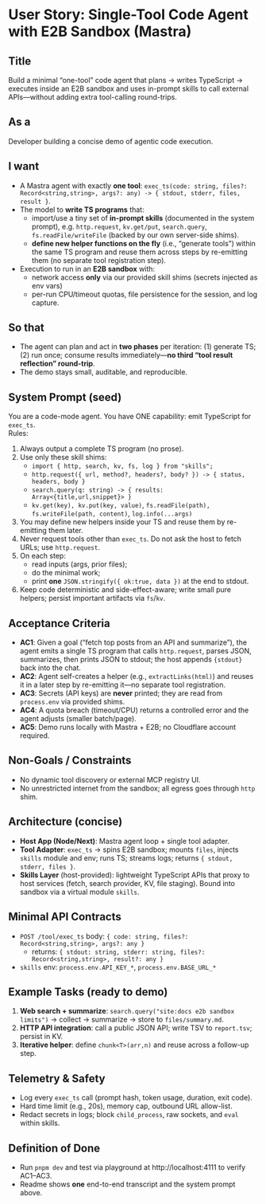 # User Story: Single-Tool Code Agent with E2B Sandbox (Mastra)

## Title

Build a minimal “one-tool” code agent that plans → writes TypeScript → executes inside an E2B sandbox and uses in-prompt skills to call external APIs—without adding extra tool-calling round-trips.

## As a

Developer building a concise demo of agentic code execution.

## I want

- A Mastra agent with exactly **one tool**: `exec_ts(code: string, files?: Record<string,string>, args?: any) -> { stdout, stderr, files, result }`.
- The model to **write TS programs** that:
  - import/use a tiny set of **in-prompt skills** (documented in the system prompt), e.g. `http.request`, `kv.get/put`, `search.query`, `fs.readFile/writeFile` (backed by our own server-side shims).
  - **define new helper functions on the fly** (i.e., “generate tools”) within the same TS program and reuse them across steps by re-emitting them (no separate tool registration step).
- Execution to run in an **E2B sandbox** with:
  - network access **only** via our provided skill shims (secrets injected as env vars)
  - per-run CPU/timeout quotas, file persistence for the session, and log capture.

## So that

- The agent can plan and act in **two phases** per iteration: (1) generate TS; (2) run once; consume results immediately—**no third “tool result reflection” round-trip**.
- The demo stays small, auditable, and reproducible.

## System Prompt (seed)

You are a code-mode agent. You have ONE capability: emit TypeScript for `exec_ts`.  
Rules:

1. Always output a complete TS program (no prose).
2. Use only these skill shims:
   - `import { http, search, kv, fs, log } from "skills";`
   - `http.request({ url, method?, headers?, body? }) -> { status, headers, body }`
   - `search.query(q: string) -> { results: Array<{title,url,snippet}> }`
   - `kv.get(key), kv.put(key, value)`, `fs.readFile(path), fs.writeFile(path, content)`, `log.info(...args)`
3. You may define new helpers inside your TS and reuse them by re-emitting them later.
4. Never request tools other than `exec_ts`. Do not ask the host to fetch URLs; use `http.request`.
5. On each step:
   - read inputs (args, prior files);
   - do the minimal work;
   - print **one** `JSON.stringify({ ok:true, data })` at the end to stdout.
6. Keep code deterministic and side-effect-aware; write small pure helpers; persist important artifacts via `fs`/`kv`.

## Acceptance Criteria

- **AC1**: Given a goal (“fetch top posts from an API and summarize”), the agent emits a single TS program that calls `http.request`, parses JSON, summarizes, then prints JSON to stdout; the host appends `{stdout}` back into the chat.
- **AC2**: Agent self-creates a helper (e.g., `extractLinks(html)`) and reuses it in a later step by re-emitting it—no separate tool registration.
- **AC3**: Secrets (API keys) are **never** printed; they are read from `process.env` via provided shims.
- **AC4**: A quota breach (timeout/CPU) returns a controlled error and the agent adjusts (smaller batch/page).
- **AC5**: Demo runs locally with Mastra + E2B; no Cloudflare account required.

## Non-Goals / Constraints

- No dynamic tool discovery or external MCP registry UI.
- No unrestricted internet from the sandbox; all egress goes through `http` shim.

## Architecture (concise)

- **Host App (Node/Next)**: Mastra agent loop + single tool adapter.
- **Tool Adapter**: `exec_ts` → spins E2B sandbox; mounts `files`, injects `skills` module and env; runs TS; streams logs; returns `{ stdout, stderr, files }`.
- **Skills Layer** (host-provided): lightweight TypeScript APIs that proxy to host services (fetch, search provider, KV, file staging). Bound into sandbox via a virtual module `skills`.

## Minimal API Contracts

- `POST /tool/exec_ts` body: `{ code: string, files?: Record<string,string>, args?: any }`
  - returns: `{ stdout: string, stderr: string, files?: Record<string,string>, result?: any }`
- `skills` env: `process.env.API_KEY_*`, `process.env.BASE_URL_*`

## Example Tasks (ready to demo)

1. **Web search + summarize**: `search.query("site:docs e2b sandbox limits")` → collect → summarize → store to `files/summary.md`.
2. **HTTP API integration**: call a public JSON API; write TSV to `report.tsv`; persist in KV.
3. **Iterative helper**: define `chunk<T>(arr,n)` and reuse across a follow-up step.

## Telemetry & Safety

- Log every `exec_ts` call (prompt hash, token usage, duration, exit code).
- Hard time limit (e.g., 20s), memory cap, outbound URL allow-list.
- Redact secrets in logs; block `child_process`, raw sockets, and `eval` within skills.

## Definition of Done

- Run `pnpm dev` and test via playground at http://localhost:4111 to verify AC1–AC3.
- Readme shows **one** end-to-end transcript and the system prompt above.
